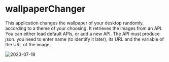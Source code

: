 # wallpaperChanger
This application changes the wallpaper of your desktop randomly, according to a theme of your choosing.
It retrieves the images from an API. You can either load default APIs, or add a new API.
The API must produce json. you need to enter name (to identify it later), its URL and the variable of the URL of the image.



![2023-07-19](https://github.com/lioraft/RandomWallpaperChanger/assets/127882631/69a8b69d-395d-422e-ae4e-3dc3a319f623)
